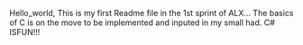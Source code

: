 Hello_world, This is my first Readme file in the  1st sprint of ALX...
The basics of C is on the move to be implemented and inputed in my small had.
C# ISFUN!!!
